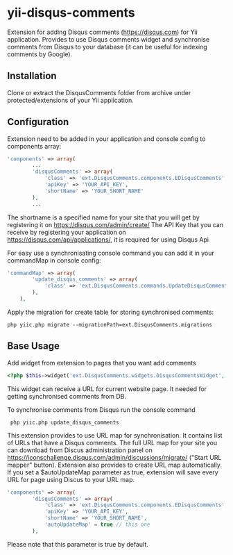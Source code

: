# yii-disqus-comments
Extension for adding Disqus comments (https://disqus.com) for Yii application.
Provides to use Disqus comments widget and synchronise comments from Disqus to your database (it can be useful for indexing comments by Google).

## Installation

Clone or extract the DisqusComments folder from archive under protected/extensions of your Yii application.

## Configuration
Extension need to be added in your application and console config to components array:
```php
'components' => array(
        ...
        'disqusComments' => array(
            'class' => 'ext.DisqusComments.components.EDisqusComments',
            'apiKey' => 'YOUR_API_KEY',
            'shortName' => 'YOUR_SHORT_NAME'
        ),
        ...
```
The shortname is a specified name for your site that you will get by registering it on https://disqus.com/admin/create/
The API Key that you can receive by registering your application on https://disqus.com/api/applications/, it is required for using Disqus Api

For easy use a synchronisating console command you can add it in your commandMap in console config:
```php
'commandMap' => array(
        'update_disqus_comments' => array(
            'class' => 'ext.DisqusComments.commands.UpdateDisqusComments'
        ),
    ),
```
Apply the migration for create table for storing synchronised comments:
```
php yiic.php migrate --migrationPath=ext.DisqusComments.migrations
```

## Base Usage
Add widget from extension to pages that you want add comments
```php
<?php $this->widget('ext.DisqusComments.widgets.DisqusCommentsWidget', array('pageUrl' => $pageUrl)); ?>
```
This widget can receive a URL for current website page. It needed for getting synchronised comments from DB.

To synchronise comments from Disqus run the console command
```
 php yiic.php update_disqus_comments
```

This extension provides to use URL map for synchronisation. It contains list of URLs that have a Disqus comments.
The full URL map for your site you can download from Discus administration panel on https://iconschallenge.disqus.com/admin/discussions/migrate/ ("Start URL mapper" button).
Extension also provides to create URL map automatically. If you set a $autoUpdateMap parameter as true, extension will save every URL for page using Discus to your URL map.
```php
'components' => array(
        'disqusComments' => array(
            'class' => 'ext.DisqusComments.components.EDisqusComments',
            'apiKey' => 'YOUR_API_KEY',
            'shortName' => 'YOUR_SHORT_NAME',
            'autoUpdateMap' = true // this one
        ),
```
Please note that this parameter is true by default.
